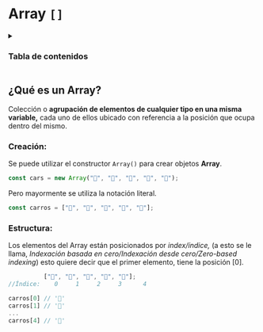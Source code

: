 # Array `[]`

<details align="left">
  <summary>
    <h3>Tabla de contenidos</h3>
  </summary>

<ul>
  <li><a href="#-¿qué-es-un-array-?">Descripción</a></li>
  <li><a href="./metodos">Métodos</a></li>
  <!-- <li>
    Título para segundo nivel
    <ul>
      <li><a href="">Segundo nivel</a></li>
    </ul>
  </li> -->
</ul>
</details>

## ¿Qué es un Array?

Colección o **agrupación de elementos de cualquier tipo en una misma variable,** cada uno de ellos ubicado con referencia a la posición que ocupa dentro del mismo.

### Creación:

Se puede utilizar el constructor `Array()` para crear objetos **Array**.

```js
const cars = new Array("🚗", "🚓", "🚕", "🚐", "🚛");
```

Pero mayormente se utiliza la notación literal.

```js
const carros = ["🚗", "🚓", "🚕", "🚐", "🚛"];
```

### Estructura:

Los elementos del Array están posicionados por _index/índice,_ (a esto se le llama, _Indexación basada en cero/Indexación desde cero/Zero-based indexing_) esto quiere decir que el primer elemento, tiene la posición [0].

```js
          ["🚗", "🚓", "🚕", "🚐", "🚛"];
//Índice:    0     1     2     3      4

carros[0] // '🚗'
carros[1] // '🚓'
...
carros[4] // '🚛'
```
